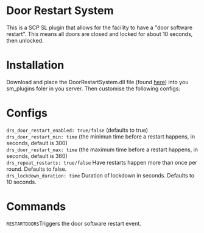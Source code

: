 # Door Restart System
This is a SCP SL plugin that allows for the facility to have a "door software restart". This means all doors are closed and locked for about 10 seconds, then unlocked.

# Installation
Download and place the DoorRestartSystem.dll file (found <a href="https://github.com/F4Fridey/DoorRestartSystem/releases" target="_blank">here</a>) into you sm_plugins foler in you server. Then customise the following configs:

# Configs
`drs_door_restart_enabled: true/false` (defaults to true)<br>
`drs_door_restart_min: time` (the minimun time before a restart happens, in seconds, default is 300)<br>
`drs_door_restart_max: time` (the maximum time before a restart happens, in seconds, default is 360)<br>
`drs_repeat_restarts: true/false` Have restarts happen more than once per round. Defaults to false.<br>
`drs_lockdown_duration: time` Duration of lockdown in seconds. Defaults to 10 seconds.<br>

# Commands
`RESTARTDOORS`Triggers the door software restart event.<br>

